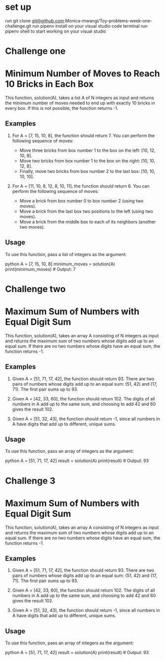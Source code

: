 # set up
   run git clone git@github.com:Monica-mwangi/Toy-problems-week-one-challenge.git
   run pipenv install on your visual studio code terminal
   run pipenv shell to start working on your visual studio

 # Challenge one
# Minimum Number of Moves to Reach 10 Bricks in Each Box

This function, solution(A), takes a list A of N integers as input and returns the minimum number of moves needed to end up with exactly 10 bricks in every box. If this is not possible, the function returns -1.

## Examples

1. For A = [7, 15, 10, 8], the function should return 7. You can perform the following sequence of moves:
   - Move three bricks from box number 1 to the box on the left: [10, 12, 10, 8].
   - Move two bricks from box number 1 to the box on the right: [10, 10, 12, 8].
   - Finally, move two bricks from box number 2 to the last box: [10, 10, 10, 10].

2. For A = [11, 10, 8, 12, 8, 10, 11], the function should return 6. You can perform the following sequence of moves:
   - Move a brick from box number 0 to box number 2 (using two moves).
   - Move a brick from the last box two positions to the left (using two moves).
   - Move a brick from the middle box to each of its neighbors (another two moves).

## Usage

To use this function, pass a list of integers as the argument:

python
A = [7, 15, 10, 8]
minimum_moves = solution(A)
print(minimum_moves)  # Output: 7

# Challenge two
   # Maximum Sum of Numbers with Equal Digit Sum

This function, solution(A), takes an array A consisting of N integers as input and returns the maximum sum of two numbers whose digits add up to an equal sum. If there are no two numbers whose digits have an equal sum, the function returns -1.

## Examples

1. Given A = [51, 71, 17, 42], the function should return 93. There are two pairs of numbers whose digits add up to an equal sum: (51, 42) and (17, 71). The first pair sums up to 93.

2. Given A = [42, 33, 60], the function should return 102. The digits of all numbers in A add up to the same sum, and choosing to add 42 and 60 gives the result 102.

3. Given A = [51, 32, 43], the function should return -1, since all numbers in A have digits that add up to different, unique sums.

## Usage

To use this function, pass an array of integers as the argument:

python
A = [51, 71, 17, 42]
result = solution(A)
print(result)  # Output: 93

# Challenge 3
# Maximum Sum of Numbers with Equal Digit Sum

This function, solution(A), takes an array A consisting of N integers as input and returns the maximum sum of two numbers whose digits add up to an equal sum. If there are no two numbers whose digits have an equal sum, the function returns -1.

## Examples

1. Given A = [51, 71, 17, 42], the function should return 93. There are two pairs of numbers whose digits add up to an equal sum: (51, 42) and (17, 71). The first pair sums up to 93.

2. Given A = [42, 33, 60], the function should return 102. The digits of all numbers in A add up to the same sum, and choosing to add 42 and 60 gives the result 102.

3. Given A = [51, 32, 43], the function should return -1, since all numbers in A have digits that add up to different, unique sums.

## Usage

To use this function, pass an array of integers as the argument:

python
A = [51, 71, 17, 42]
result = solution(A)
print(result)  # Output: 93